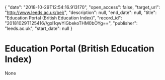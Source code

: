 {
  "date": "2018-10-29T12:54:16.913170", 
  "open_access": false, 
  "target_url": "http://www.leeds.ac.uk/bei/", 
  "description": null, 
  "end_date": null, 
  "title": "Education Portal (British Education Index)", 
  "record_id": "20181029T125416//gxI1qwYlGbekoTHM0bOYg==", 
  "publisher": "leeds.ac.uk", 
  "start_date": null
}

# Education Portal (British Education Index)

None